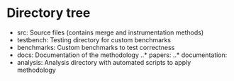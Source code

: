 # Directory tree
* src: Source files (contains merge and instrumentation methods)
* testbench: Testing directory for custom benchmarks
* benchmarks: Custom benchmarks to test correctness
* docs: Documentation of the methodology
..* papers: 
..* documentation:
* analysis: Analysis directory with automated scripts to apply methodology
